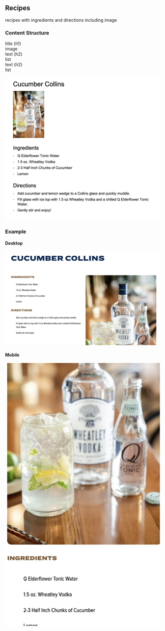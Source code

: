 ## Recipes

recipes with ingredients and directions including image

### Content Structure

title (h1)<br/>image<br/>text (h2)<br/>list<br/>text (h2)<br/>list<br/>

![expample.png](../assets/recipe-author.png)

### Example

#### Desktop
![expample.png](../assets/recipe-desktop.png)

#### Mobile
![expample.png](../assets/recipe-mobile.png)

